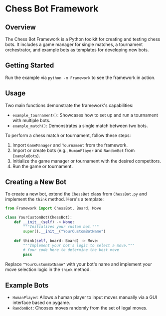 # Chess Bot Framework

## Overview

The Chess Bot Framework is a Python toolkit for creating and testing chess bots. It includes a game manager for single matches, a tournament orchestrator, and example bots as templates for developing new bots.

## Getting Started

Run the example via `python -m Framework` to see the framework in action.

## Usage

Two main functions demonstrate the framework's capabilities:

- `example_tournament()`: Showcases how to set up and run a tournament with multiple bots.
- `example_match()`: Demonstrates a single match between two bots.

To perform a chess match or tournament, follow these steps:

1. Import `GameManager` and `Tournament` from the framework.
2. Import or create bots (e.g., `HumanPlayer` and `RandomBot` from `ExampleBots`).
3. Initialize the game manager or tournament with the desired competitors.
4. Run the game or tournament.

## Creating a New Bot

To create a new bot, extend the `ChessBot` class from `ChessBot.py` and implement the `think` method. Here's a template:

```python
from Framework import ChessBot, Board, Move

class YourCustomBot(ChessBot):
    def __init__(self) -> None:
        """Initializes your custom bot."""
        super().__init__("YourCustomBotName")
    
    def think(self, board: Board) -> Move:
        """Implement your bot's logic to select a move."""
        # Your code here to determine the best move
        pass
```

Replace `"YourCustomBotName"` with your bot's name and implement your move selection logic in the `think` method.

## Example Bots

- `HumanPlayer`: Allows a human player to input moves manually via a GUI interface based on pygame.
- `RandomBot`: Chooses moves randomly from the set of legal moves.
